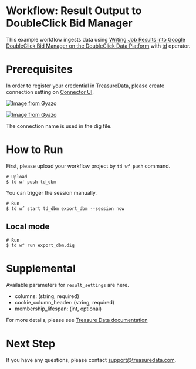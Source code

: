 # Workflow: Result Output to DoubleClick Bid Manager

This example workflow ingests data using [Writing Job Results into Google DoubleClick Bid Manager on the DoubleClick Data Platform](https://docs.treasuredata.com/display/public/INT/Google+DoubleClick+Bid+Manager+Export+Integration) with [td](https://docs.digdag.io/operators/td.html) operator.

# Prerequisites

In order to register your credential in TreasureData, please create connection setting on [Connector UI](https://console.treasuredata.com/app/connections).

[![Image from Gyazo](https://t.gyazo.com/teams/treasure-data/aea8b1080bd9dbc8d343d967b0c7d3e5.png)](https://treasure-data.gyazo.com/aea8b1080bd9dbc8d343d967b0c7d3e5)

[![Image from Gyazo](https://t.gyazo.com/teams/treasure-data/e2479da555ccce101d2941a29ba31449.png)](https://treasure-data.gyazo.com/e2479da555ccce101d2941a29ba31449)

The connection name is used in the dig file.

# How to Run

First, please upload your workflow project by `td wf push` command.

    # Upload
    $ td wf push td_dbm

You can trigger the session manually.

    # Run
    $ td wf start td_dbm export_dbm --session now

## Local mode

    # Run
    $ td wf run export_dbm.dig

# Supplemental

Available parameters for `result_settings` are here.

- columns: (string, required)
- cookie_column_header: (string, required)
- membership_lifespan: (int, optional)

For more details, please see [Treasure Data documentation](https://docs.treasuredata.com/display/public/INT/Google+DoubleClick+Bid+Manager+Export+Integration)

# Next Step

If you have any questions, please contact support@treasuredata.com.
